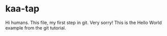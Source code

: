 # kaa-tap

Hi humans. 
This file, my first step in git.
Very sorry!
This is the Hello World example from the git tutorial.

